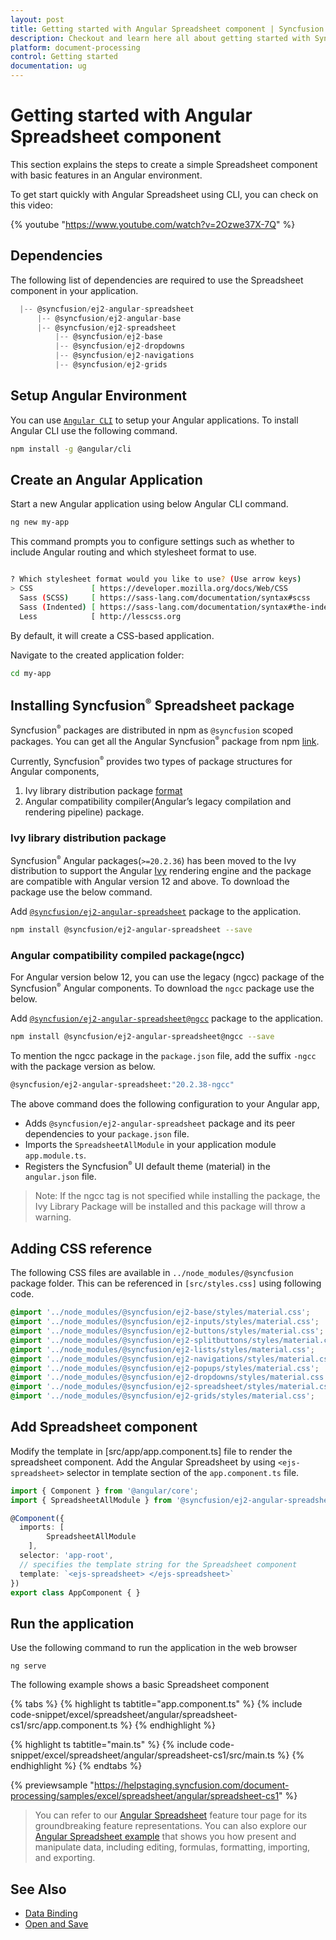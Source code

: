 ```yaml
---
layout: post
title: Getting started with Angular Spreadsheet component | Syncfusion
description: Checkout and learn here all about getting started with Syncfusion Essential Angular Spreadsheet component, it's elements, and more details.
platform: document-processing
control: Getting started 
documentation: ug
---
```


# Getting started with Angular Spreadsheet component

This section explains the steps to create a simple Spreadsheet component with basic features in an Angular environment.

To get start quickly with Angular Spreadsheet using CLI, you can check on this video:

{% youtube "https://www.youtube.com/watch?v=2Ozwe37X-7Q" %}

## Dependencies

The following list of dependencies are required to use the Spreadsheet component in your application.

```js
  |-- @syncfusion/ej2-angular-spreadsheet
      |-- @syncfusion/ej2-angular-base
      |-- @syncfusion/ej2-spreadsheet
          |-- @syncfusion/ej2-base
          |-- @syncfusion/ej2-dropdowns
          |-- @syncfusion/ej2-navigations
          |-- @syncfusion/ej2-grids
```

## Setup Angular Environment

You can use [`Angular CLI`](https://github.com/angular/angular-cli) to setup your Angular applications. To install Angular CLI use the following command.

```bash
npm install -g @angular/cli
```

## Create an Angular Application

Start a new Angular application using below Angular CLI command.

```bash
ng new my-app
```

This command prompts you to configure settings such as whether to include Angular routing and which stylesheet format to use.

```bash

? Which stylesheet format would you like to use? (Use arrow keys)
> CSS             [ https://developer.mozilla.org/docs/Web/CSS                     ]
  Sass (SCSS)     [ https://sass-lang.com/documentation/syntax#scss                ]
  Sass (Indented) [ https://sass-lang.com/documentation/syntax#the-indented-syntax ]
  Less            [ http://lesscss.org                                             ]

```

By default, it will create a CSS-based application.

Navigate to the created application folder:

```bash
cd my-app
```

## Installing Syncfusion<sup style="font-size:70%">&reg;</sup> Spreadsheet package

Syncfusion<sup style="font-size:70%">&reg;</sup> packages are distributed in npm as `@syncfusion` scoped packages. You can get all the Angular Syncfusion<sup style="font-size:70%">&reg;</sup> package from npm [link](https://www.npmjs.com/search?q=%40syncfusion%2Fej2-angular-).

Currently, Syncfusion<sup style="font-size:70%">&reg;</sup> provides two types of package structures for Angular components,
1. Ivy library distribution package [format](https://v17.angular.io/guide/angular-package-format#angular-package-format)
2. Angular compatibility compiler(Angular’s legacy compilation and rendering pipeline) package.

### Ivy library distribution package

Syncfusion<sup style="font-size:70%">&reg;</sup> Angular packages(`>=20.2.36`) has been moved to the Ivy distribution to support the Angular [Ivy](https://docs.angular.lat/guide/ivy) rendering engine and the package are compatible with Angular version 12 and above. To download the package use the below command.

Add [`@syncfusion/ej2-angular-spreadsheet`](https://www.npmjs.com/package/@syncfusion/ej2-angular-spreadsheet/v/20.2.38) package to the application.

```bash
npm install @syncfusion/ej2-angular-spreadsheet --save
```

### Angular compatibility compiled package(ngcc)

For Angular version below 12, you can use the legacy (ngcc) package of the Syncfusion<sup style="font-size:70%">&reg;</sup> Angular components. To download the `ngcc` package use the below.

Add [`@syncfusion/ej2-angular-spreadsheet@ngcc`](https://www.npmjs.com/package/@syncfusion/ej2-angular-spreadsheet/v/20.2.38-ngcc) package to the application.

```bash
npm install @syncfusion/ej2-angular-spreadsheet@ngcc --save
```

To mention the ngcc package in the `package.json` file, add the suffix `-ngcc` with the package version as below.

```bash
@syncfusion/ej2-angular-spreadsheet:"20.2.38-ngcc"
```

The above command does the following configuration to your Angular app,
 
 * Adds `@syncfusion/ej2-angular-spreadsheet` package and its peer dependencies to your `package.json` file.
 * Imports the `SpreadsheetAllModule` in your application module `app.module.ts`.
 * Registers the Syncfusion<sup style="font-size:70%">&reg;</sup> UI default theme (material) in the `angular.json` file.

>Note: If the ngcc tag is not specified while installing the package, the Ivy Library Package will be installed and this package will throw a warning.

## Adding CSS reference

The following CSS files are available in `../node_modules/@syncfusion` package folder.
This can be referenced in `[src/styles.css]` using following code.

```css
@import '../node_modules/@syncfusion/ej2-base/styles/material.css';
@import '../node_modules/@syncfusion/ej2-inputs/styles/material.css';
@import '../node_modules/@syncfusion/ej2-buttons/styles/material.css';
@import '../node_modules/@syncfusion/ej2-splitbuttons/styles/material.css';
@import '../node_modules/@syncfusion/ej2-lists/styles/material.css';
@import '../node_modules/@syncfusion/ej2-navigations/styles/material.css';
@import '../node_modules/@syncfusion/ej2-popups/styles/material.css';
@import '../node_modules/@syncfusion/ej2-dropdowns/styles/material.css';
@import '../node_modules/@syncfusion/ej2-spreadsheet/styles/material.css';
@import '../node_modules/@syncfusion/ej2-grids/styles/material.css';
```

## Add Spreadsheet component

Modify the template in [src/app/app.component.ts] file to render the spreadsheet component. Add the Angular Spreadsheet by using `<ejs-spreadsheet>` selector in template section of the `app.component.ts` file.

```typescript
import { Component } from '@angular/core';
import { SpreadsheetAllModule } from '@syncfusion/ej2-angular-spreadsheet'

@Component({
  imports: [
        SpreadsheetAllModule
    ],
  selector: 'app-root',
  // specifies the template string for the Spreadsheet component
  template: `<ejs-spreadsheet> </ejs-spreadsheet>`
})
export class AppComponent { }

```

## Run the application

Use the following command to run the application in the web browser

```
ng serve
```

The following example shows a basic Spreadsheet component

{% tabs %}
{% highlight ts tabtitle="app.component.ts" %}
{% include code-snippet/excel/spreadsheet/angular/spreadsheet-cs1/src/app.component.ts %}
{% endhighlight %}

{% highlight ts tabtitle="main.ts" %}
{% include code-snippet/excel/spreadsheet/angular/spreadsheet-cs1/src/main.ts %}
{% endhighlight %}
{% endtabs %}
  
{% previewsample "https://helpstaging.syncfusion.com/document-processing/samples/excel/spreadsheet/angular/spreadsheet-cs1" %}

> You can refer to our [Angular Spreadsheet](https://www.syncfusion.com/spreadsheet-editor-sdk/react-spreadsheet-editor) feature tour page for its groundbreaking feature representations. You can also explore our [Angular Spreadsheet example](https://document.syncfusion.com/demos/spreadsheet-editor/angular/#/bootstrap5/spreadsheet/default) that shows you how present and manipulate data, including editing, formulas, formatting, importing, and exporting.

## See Also

* [Data Binding](./data-binding)
* [Open and Save](./open-save)